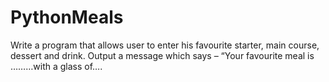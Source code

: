 # PythonMeals
Write a program that allows user to enter his favourite starter, main course, dessert and drink. Output a message which says – “Your favourite meal is  ………with a glass of….
